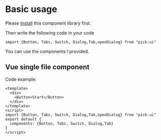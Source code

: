 # Basic usage
Please [Install](#/doc/install) this component library first.

Then write the following code in your code

```
import {Button, Tabs, Switch, Dialog,Tab,openDialog} from "pick-ui"
```

You can use the components I provided.

## Vue single file component

Code example:

```
<template>
  <div>
    <Button>Start</Button>
  </div>
</template>
<script>
import {Button, Tabs, Switch, Dialog,Tab,openDialog} from "pick-ui"
export default {
  components: {Button, Tabs, Switch, Dialog,Tab}
}
</script>
```